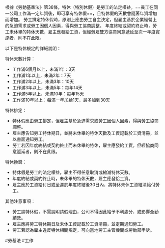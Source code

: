 根據《勞動基準法》第38條，特休（特別休假）是勞工的法定權益，==員工在同一公司工作滿一定年資後，即可享有特休假==，且特休假的天數會隨著年資增加而增加。 勞工排定特休假時，原則上應由勞工自主決定，但雇主基於企業經營上的急迫需求或勞工因個人因素，得與勞工協商調整。 年度終結或契約終止時，勞工未休畢的特休天數，雇主應發給工資，但經勞雇雙方協商同意遞延至次一年度實施者，則不在此限。 

以下是特休規定的詳細說明：

特休天數計算：

- 工作滿6個月以上，未滿1年：3天 
- 工作滿1年以上，未滿2年：7天 
- 工作滿2年以上，未滿3年：10天 
- 工作滿3年以上，未滿5年：每年14天 
- 工作滿5年以上，未滿10年：每年15天 
- 工作滿10年以上：每滿一年加給1天，最多加到30天 

特休排定：

- 特休假應由勞工排定，但雇主基於急迫需求或勞工因個人因素，得與勞工協商調整。 
- 雇主應告知勞工特休期日，並將未休畢的特休天數及工資記載於工資清冊，並以書面通知勞工。 
- 勞工若因年度終結或契約終止而未休畢的特休，雇主應發給工資，但經協商同意遞延者，則不在此限。 

特休換錢：

- 特休假是勞工的法定權益，雇主不得任意取消或縮減特休天數。 
- 年度終結或契約終止時，未休畢的特休天數，雇主應發給工資。 
- 雇主應於工資給付日或至遲於年度終結後30日內，將特休未休工資結清給付勞工。 

其他注意事項：

- 勞工請特休假，不需說明請假理由，公司不得因此給予不利處分，或影響全勤績效。 
- 雇主應將勞工特休期日及未休工資記載於工資清冊，並定期通知勞工。 
- 勞工若認為雇主違反特休相關規定，可向當地勞工主管機關或勞動部申訴。

#勞基法 #工作 